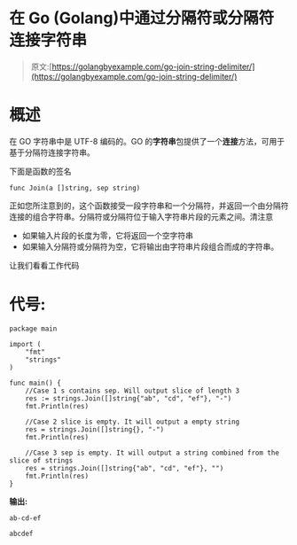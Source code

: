 # 在 Go (Golang)中通过分隔符或分隔符连接字符串

> 原文:[https://golangbyexample.com/go-join-string-delimiter/](https://golangbyexample.com/go-join-string-delimiter/)

# **概述**

在 GO 字符串中是 UTF-8 编码的。GO 的**字符串**包提供了一个**连接**方法，可用于基于分隔符连接字符串。

下面是函数的签名

```
func Join(a []string, sep string)
```

正如您所注意到的，这个函数接受一段字符串和一个分隔符，并返回一个由分隔符连接的组合字符串。分隔符或分隔符位于输入字符串片段的元素之间。清注意

*   如果输入片段的长度为零，它将返回一个空字符串
*   如果输入分隔符或分隔符为空，它将输出由字符串片段组合而成的字符串。

让我们看看工作代码

# **代号:**

```
package main

import (
    "fmt"
    "strings"
)

func main() {
    //Case 1 s contains sep. Will output slice of length 3
    res := strings.Join([]string{"ab", "cd", "ef"}, "-")
    fmt.Println(res)

    //Case 2 slice is empty. It will output a empty string
    res = strings.Join([]string{}, "-")
    fmt.Println(res)

    //Case 3 sep is empty. It will output a string combined from the slice of strings
    res = strings.Join([]string{"ab", "cd", "ef"}, "")
    fmt.Println(res)
}
```

**输出:**

```
ab-cd-ef

abcdef
```